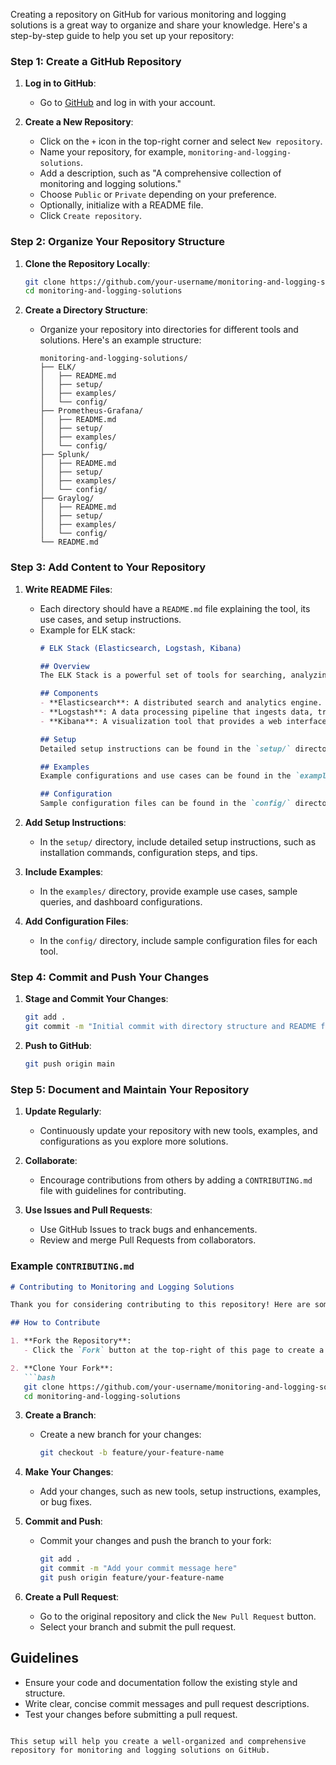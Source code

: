 Creating a repository on GitHub for various monitoring and logging solutions is a great way to organize and share your knowledge. Here's a step-by-step guide to help you set up your repository:

### Step 1: Create a GitHub Repository

1. **Log in to GitHub**:
   - Go to [GitHub](https://github.com) and log in with your account.

2. **Create a New Repository**:
   - Click on the `+` icon in the top-right corner and select `New repository`.
   - Name your repository, for example, `monitoring-and-logging-solutions`.
   - Add a description, such as "A comprehensive collection of monitoring and logging solutions."
   - Choose `Public` or `Private` depending on your preference.
   - Optionally, initialize with a README file.
   - Click `Create repository`.

### Step 2: Organize Your Repository Structure

1. **Clone the Repository Locally**:
   ```bash
   git clone https://github.com/your-username/monitoring-and-logging-solutions.git
   cd monitoring-and-logging-solutions
   ```

2. **Create a Directory Structure**:
   - Organize your repository into directories for different tools and solutions. Here's an example structure:
     ```plaintext
     monitoring-and-logging-solutions/
     ├── ELK/
     │   ├── README.md
     │   ├── setup/
     │   ├── examples/
     │   └── config/
     ├── Prometheus-Grafana/
     │   ├── README.md
     │   ├── setup/
     │   ├── examples/
     │   └── config/
     ├── Splunk/
     │   ├── README.md
     │   ├── setup/
     │   ├── examples/
     │   └── config/
     ├── Graylog/
     │   ├── README.md
     │   ├── setup/
     │   ├── examples/
     │   └── config/
     └── README.md
     ```

### Step 3: Add Content to Your Repository

1. **Write README Files**:
   - Each directory should have a `README.md` file explaining the tool, its use cases, and setup instructions.
   - Example for ELK stack:
     ```markdown
     # ELK Stack (Elasticsearch, Logstash, Kibana)

     ## Overview
     The ELK Stack is a powerful set of tools for searching, analyzing, and visualizing log data in real time.

     ## Components
     - **Elasticsearch**: A distributed search and analytics engine.
     - **Logstash**: A data processing pipeline that ingests data, transforms it, and sends it to Elasticsearch.
     - **Kibana**: A visualization tool that provides a web interface for Elasticsearch.

     ## Setup
     Detailed setup instructions can be found in the `setup/` directory.

     ## Examples
     Example configurations and use cases can be found in the `examples/` directory.

     ## Configuration
     Sample configuration files can be found in the `config/` directory.
     ```

2. **Add Setup Instructions**:
   - In the `setup/` directory, include detailed setup instructions, such as installation commands, configuration steps, and tips.

3. **Include Examples**:
   - In the `examples/` directory, provide example use cases, sample queries, and dashboard configurations.

4. **Add Configuration Files**:
   - In the `config/` directory, include sample configuration files for each tool.

### Step 4: Commit and Push Your Changes

1. **Stage and Commit Your Changes**:
   ```bash
   git add .
   git commit -m "Initial commit with directory structure and README files"
   ```

2. **Push to GitHub**:
   ```bash
   git push origin main
   ```

### Step 5: Document and Maintain Your Repository

1. **Update Regularly**:
   - Continuously update your repository with new tools, examples, and configurations as you explore more solutions.

2. **Collaborate**:
   - Encourage contributions from others by adding a `CONTRIBUTING.md` file with guidelines for contributing.

3. **Use Issues and Pull Requests**:
   - Use GitHub Issues to track bugs and enhancements.
   - Review and merge Pull Requests from collaborators.

### Example `CONTRIBUTING.md`

```markdown
# Contributing to Monitoring and Logging Solutions

Thank you for considering contributing to this repository! Here are some guidelines to get started:

## How to Contribute

1. **Fork the Repository**:
   - Click the `Fork` button at the top-right of this page to create a copy of this repository in your GitHub account.

2. **Clone Your Fork**:
   ```bash
   git clone https://github.com/your-username/monitoring-and-logging-solutions.git
   cd monitoring-and-logging-solutions
   ```

3. **Create a Branch**:
   - Create a new branch for your changes:
     ```bash
     git checkout -b feature/your-feature-name
     ```

4. **Make Your Changes**:
   - Add your changes, such as new tools, setup instructions, examples, or bug fixes.

5. **Commit and Push**:
   - Commit your changes and push the branch to your fork:
     ```bash
     git add .
     git commit -m "Add your commit message here"
     git push origin feature/your-feature-name
     ```

6. **Create a Pull Request**:
   - Go to the original repository and click the `New Pull Request` button.
   - Select your branch and submit the pull request.

## Guidelines

- Ensure your code and documentation follow the existing style and structure.
- Write clear, concise commit messages and pull request descriptions.
- Test your changes before submitting a pull request.
```

This setup will help you create a well-organized and comprehensive repository for monitoring and logging solutions on GitHub.
